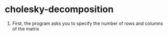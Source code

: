 # cholesky-decomposition
1. First, the program asks you to specify the number of rows and columns of the matrix
